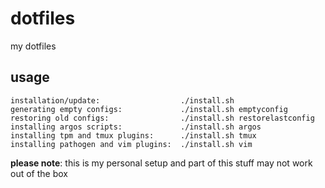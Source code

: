 dotfiles
========
my dotfiles

usage
-----

```
installation/update:                  ./install.sh
generating empty configs:             ./install.sh emptyconfig
restoring old configs:                ./install.sh restorelastconfig
installing argos scripts:             ./install.sh argos
installing tpm and tmux plugins:      ./install.sh tmux
installing pathogen and vim plugins:  ./install.sh vim
```

**please note**: this is my personal setup and part of this stuff may not work out of the box
